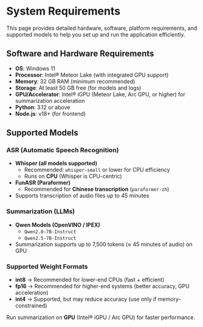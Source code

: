 # System Requirements

This page provides detailed hardware, software, platform requirements, and supported models to help you set up and run the application efficiently.

## Software and Hardware Requirements

- **OS**: Windows 11
- **Processor**: Intel® Meteor Lake (with integrated GPU support)
- **Memory**: 32 GB RAM (minimum recommended)
- **Storage**: At least 50 GB free (for models and logs)
- **GPU/Accelerator**: Intel® iGPU (Meteor Lake, Arc GPU, or higher) for summarization acceleration
- **Python**: 3.12 or above
- **Node.js**: v18+ (for frontend)

## Supported Models  

### ASR (Automatic Speech Recognition)  

- **Whisper (all models supported)**  
  - Recommended: `whisper-small` or lower for CPU efficiency  
  - Runs on **CPU** (Whisper is CPU-centric)  
- **FunASR (Paraformer)**  
  - Recommended for **Chinese transcription** (`paraformer-zh`)
-  Supports transcription of audio files up to 45 minutes

###  Summarization (LLMs)  
- **Qwen Models (OpenVINO / IPEX)**  
  - `Qwen2.0-7B-Instruct`  
  -  `Qwen2.5-7B-Instruct`
-  Summarization supports up to 7,500 tokens (≈ 45 minutes of audio) on GPU

###  Supported Weight Formats  
- **int8** → Recommended for lower-end CPUs (fast + efficient)  
- **fp16** → Recommended for higher-end systems (better accuracy, GPU acceleration)  
- **int4** → Supported, but may reduce accuracy (use only if memory-constrained)  

 Run summarization on **GPU** (Intel® iGPU / Arc GPU) for faster performance.  
